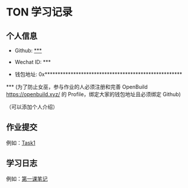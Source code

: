 <!---

1. 各位同学复制 `github_id` 文件夹，改名为自己的 github_id

   ```bash
   solidity_bootcamp$ cd members
   solidity_bootcamp/members$ cp -r github_id <Your Own Github_ID>
   ```

2. 自己文件夹内的内容可自由改写，此模板只作为示例
3. 请大家将内容提交到自己的文件夹下，不要改动他人内容
4. 不要删除 `github_id` 这个仓库

--->
# TON 学习记录

## 个人信息

* Github: [***](https://github.com/***)

* Wechat ID: ***

* 钱包地址: 0x*****************************************************

*** (为了防止女巫，参与作业的人必须注册和完善 OpenBuild https://openbuild.xyz/ 的 Profile，绑定大家的钱包地址且必须绑定 Github)

（可以添加个人介绍）

## 作业提交

例如：[Task1](Task.md#task-1)

## 学习日志

例如：[第一课笔记](journal/1.md)
